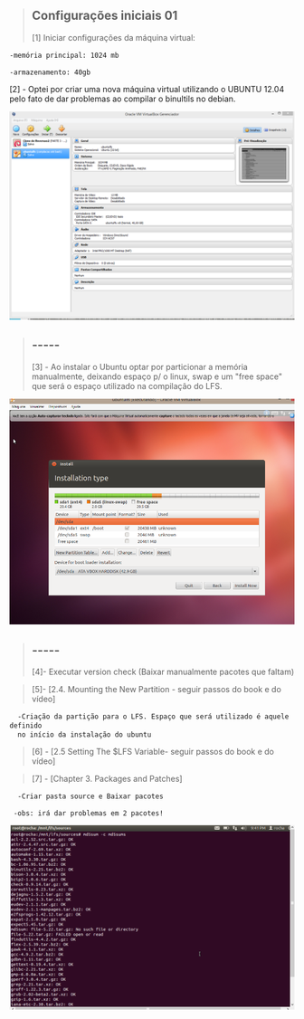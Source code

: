 > ## Configurações iniciais 01
> 
> [1]   Iniciar configurações da máquina virtual:
>
    -memória principal: 1024 mb
>
    -armazenamento: 40gb
>
[2] - Optei por criar uma nova máquina virtual utilizando o UBUNTU 12.04 
pelo fato de dar problemas ao compilar o binultils no debian.



![Alt text](https://github.com/nayarocha/lfs-so/blob/master/1.Inicio/%5B1%5D.PNG)

> ## -----
> 
> [3] - Ao instalar o  Ubuntu optar por particionar a memória manualmente, deixando espaço p/ o linux, 
swap e um "free space" que será o espaço utilizado na compilação do LFS. 
>

![Alt text](https://github.com/nayarocha/lfs-so/blob/master/1.Inicio/Image%20%5B2%5D.png?raw=true)


> ## -----
> 
> [4]- Executar version check (Baixar manualmente pacotes que faltam)

> [5]- [2.4. Mounting the New Partition - seguir passos do book e do vídeo]
>
      -Criação da partição para o LFS. Espaço que será utilizado é aquele definido 
      no início da instalação do ubuntu

> [6] - [2.5 Setting The $LFS Variable- seguir passos do book e do vídeo]

> [7] - [Chapter 3. Packages and Patches]
>	
      -Criar pasta source e Baixar pacotes
>
     -obs: irá dar problemas em 2 pacotes!

![Alt text](https://github.com/nayarocha/lfs-so/blob/master/1.Inicio/Image%20%5B4%5D.png?raw=true)
